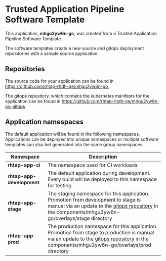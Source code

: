 # Trusted Application Pipeline Software Template

This application, **mhgu2yw6n-go**, was created from a Trusted Application Pipeline Software Template.

The software templates create a new source and gitops deployment repositories with a sample source application. 

## Repositories

The source code for your application can be found in [https://github.com/rhtap-rhdh-qe/mhgu2yw6n-go ](https://github.com/rhtap-rhdh-qe/mhgu2yw6n-go ).
 
The gitops repository, which contains the kubernetes manifests for the application can be found in 
[https://github.com/rhtap-rhdh-qe/mhgu2yw6n-go-gitops ](https://github.com/rhtap-rhdh-qe/mhgu2yw6n-go-gitops ) 

## Application namespaces 

The default application will be found in the following namespaces. Applications can be deployed into unique namespaces or multiple software templates can also bet generated into the same group namespaces.  

|  Namespace   |  Description   |  
| -------- | -------- |
| **rhtap-app-ci** | The namespace used for CI workloads |
| **rhtap-app-development** | The default application during development. Every build will be deployed to this namespace for testing. |
| **rhtap-app-stage** | The staging namespace for this application. Promotion from development to stage is manual via an update to the [gitops repository](https://github.com/rhtap-rhdh-qe/mhgu2yw6n-go-gitops ) in the components/mhgu2yw6n-go/overlays/stage directory |
| **rhtap-app-prod** | The production namespace for this application. Promotion from stage to production is manual via an update to the [gitops repository](https://github.com/rhtap-rhdh-qe/mhgu2yw6n-go-gitops ) in the components/mhgu2yw6n-go/overlays/prod directory |